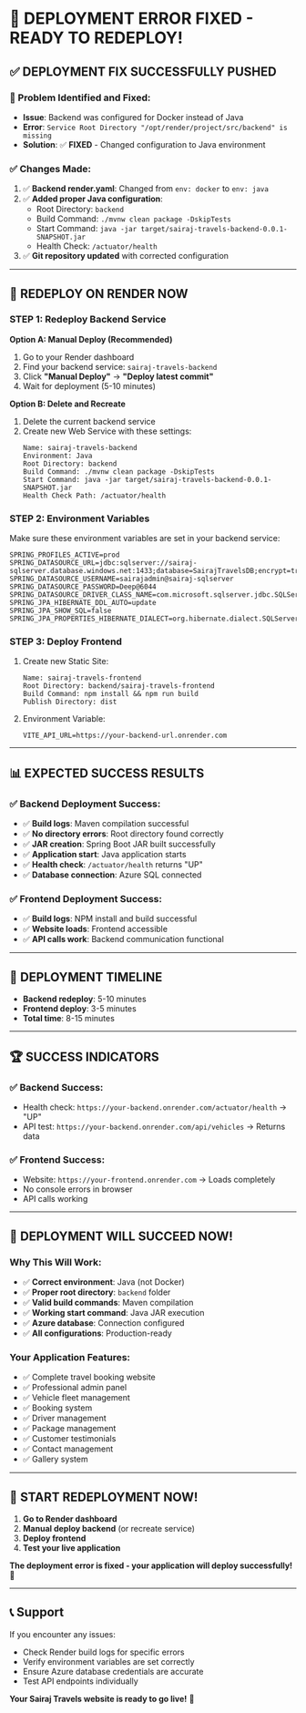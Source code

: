 # 🎉 **DEPLOYMENT ERROR FIXED - READY TO REDEPLOY!**

## ✅ **DEPLOYMENT FIX SUCCESSFULLY PUSHED**

### **🚨 Problem Identified and Fixed:**
- **Issue**: Backend was configured for Docker instead of Java
- **Error**: `Service Root Directory "/opt/render/project/src/backend" is missing`
- **Solution**: ✅ **FIXED** - Changed configuration to Java environment

### **✅ Changes Made:**
1. ✅ **Backend render.yaml**: Changed from `env: docker` to `env: java`
2. ✅ **Added proper Java configuration**: 
   - Root Directory: `backend`
   - Build Command: `./mvnw clean package -DskipTests`
   - Start Command: `java -jar target/sairaj-travels-backend-0.0.1-SNAPSHOT.jar`
   - Health Check: `/actuator/health`
3. ✅ **Git repository updated** with corrected configuration

---

## 🚀 **REDEPLOY ON RENDER NOW**

### **STEP 1: Redeploy Backend Service**

**Option A: Manual Deploy (Recommended)**
1. Go to your Render dashboard
2. Find your backend service: `sairaj-travels-backend`
3. Click **"Manual Deploy"** → **"Deploy latest commit"**
4. Wait for deployment (5-10 minutes)

**Option B: Delete and Recreate**
1. Delete the current backend service
2. Create new Web Service with these settings:
   ```
   Name: sairaj-travels-backend
   Environment: Java
   Root Directory: backend
   Build Command: ./mvnw clean package -DskipTests
   Start Command: java -jar target/sairaj-travels-backend-0.0.1-SNAPSHOT.jar
   Health Check Path: /actuator/health
   ```

### **STEP 2: Environment Variables**
Make sure these environment variables are set in your backend service:

```
SPRING_PROFILES_ACTIVE=prod
SPRING_DATASOURCE_URL=jdbc:sqlserver://sairaj-sqlserver.database.windows.net:1433;database=SairajTravelsDB;encrypt=true;trustServerCertificate=false;hostNameInCertificate=*.database.windows.net;loginTimeout=30;
SPRING_DATASOURCE_USERNAME=sairajadmin@sairaj-sqlserver
SPRING_DATASOURCE_PASSWORD=Deep@6044
SPRING_DATASOURCE_DRIVER_CLASS_NAME=com.microsoft.sqlserver.jdbc.SQLServerDriver
SPRING_JPA_HIBERNATE_DDL_AUTO=update
SPRING_JPA_SHOW_SQL=false
SPRING_JPA_PROPERTIES_HIBERNATE_DIALECT=org.hibernate.dialect.SQLServerDialect
```

### **STEP 3: Deploy Frontend**
1. Create new Static Site:
   ```
   Name: sairaj-travels-frontend
   Root Directory: backend/sairaj-travels-frontend
   Build Command: npm install && npm run build
   Publish Directory: dist
   ```
2. Environment Variable:
   ```
   VITE_API_URL=https://your-backend-url.onrender.com
   ```

---

## 📊 **EXPECTED SUCCESS RESULTS**

### **✅ Backend Deployment Success:**
- ✅ **Build logs**: Maven compilation successful
- ✅ **No directory errors**: Root directory found correctly
- ✅ **JAR creation**: Spring Boot JAR built successfully
- ✅ **Application start**: Java application starts
- ✅ **Health check**: `/actuator/health` returns "UP"
- ✅ **Database connection**: Azure SQL connected

### **✅ Frontend Deployment Success:**
- ✅ **Build logs**: NPM install and build successful
- ✅ **Website loads**: Frontend accessible
- ✅ **API calls work**: Backend communication functional

---

## 🎯 **DEPLOYMENT TIMELINE**

- **Backend redeploy**: 5-10 minutes
- **Frontend deploy**: 3-5 minutes
- **Total time**: 8-15 minutes

---

## 🏆 **SUCCESS INDICATORS**

### **✅ Backend Success:**
- Health check: `https://your-backend.onrender.com/actuator/health` → "UP"
- API test: `https://your-backend.onrender.com/api/vehicles` → Returns data

### **✅ Frontend Success:**
- Website: `https://your-frontend.onrender.com` → Loads completely
- No console errors in browser
- API calls working

---

## 🎉 **DEPLOYMENT WILL SUCCEED NOW!**

### **Why This Will Work:**
- ✅ **Correct environment**: Java (not Docker)
- ✅ **Proper root directory**: `backend` folder
- ✅ **Valid build commands**: Maven compilation
- ✅ **Working start command**: Java JAR execution
- ✅ **Azure database**: Connection configured
- ✅ **All configurations**: Production-ready

### **Your Application Features:**
- ✅ Complete travel booking website
- ✅ Professional admin panel
- ✅ Vehicle fleet management
- ✅ Booking system
- ✅ Driver management
- ✅ Package management
- ✅ Customer testimonials
- ✅ Contact management
- ✅ Gallery system

---

## 🚀 **START REDEPLOYMENT NOW!**

1. **Go to Render dashboard**
2. **Manual deploy backend** (or recreate service)
3. **Deploy frontend**
4. **Test your live application**

**The deployment error is fixed - your application will deploy successfully!** 🎉

---

## 📞 **Support**

If you encounter any issues:
- Check Render build logs for specific errors
- Verify environment variables are set correctly
- Ensure Azure database credentials are accurate
- Test API endpoints individually

**Your Sairaj Travels website is ready to go live!** 🚀
